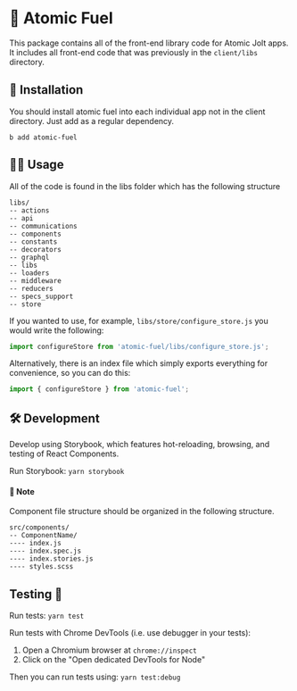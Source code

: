 # 🔋 Atomic Fuel
This package contains all of the front-end library code for Atomic Jolt apps. It includes all front-end code that was previously in the `client/libs` directory.

## 🧱 Installation
You should install atomic fuel into each individual app not in the client directory. Just add as a regular dependency.

`b add atomic-fuel`

## 🧑‍🔬 Usage
All of the code is found in the libs folder which has the following structure
```
libs/
-- actions
-- api
-- communications
-- components
-- constants
-- decorators
-- graphql
-- libs
-- loaders
-- middleware
-- reducers
-- specs_support
-- store
```
If you wanted to use, for example, `libs/store/configure_store.js` you would write the following:
```Javascript
import configureStore from 'atomic-fuel/libs/configure_store.js';
```
Alternatively, there is an index file which simply exports everything for
convenience, so you can do this:
```Javascript
import { configureStore } from 'atomic-fuel';
```

## 🛠️ Development
Develop using Storybook, which features hot-reloading, browsing, and testing of React Components.

Run Storybook:
`yarn storybook`

#### 📝 Note
Component file structure should be organized in the following structure.
```
src/components/
-- ComponentName/
---- index.js
---- index.spec.js
---- index.stories.js
---- styles.scss
```

## Testing 🧪
Run tests:
`yarn test`

Run tests with Chrome DevTools (i.e. use debugger in your tests):
1. Open a Chromium browser at `chrome://inspect`
2. Click on the "Open dedicated DevTools for Node"

Then you can run tests using:
`yarn test:debug`
